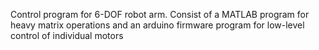 Control program for 6-DOF robot arm. Consist of a MATLAB program for heavy matrix operations and an arduino firmware program for low-level control of individual motors

